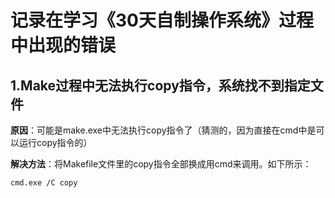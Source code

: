 **记录在学习《30天自制操作系统》过程中出现的错误**
==
1.Make过程中无法执行copy指令，系统找不到指定文件
--
   **原因**：可能是make.exe中无法执行copy指令了（猜测的，因为直接在cmd中是可以运行copy指令的）
   
   **解决方法**：将Makefile文件里的copy指令全部换成用cmd来调用。如下所示：
   ```
   cmd.exe /C copy
   ```
